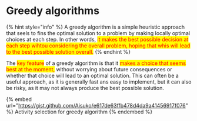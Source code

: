 # Greedy algorithms

{% hint style="info" %}
A greedy algorithm is a simple heuristic approach that seels to fins the optimal solution to a problem by making locally optimal choices at each step. In other words, <mark style="color:red;">it makes the best possible decision at each step wihtou considering the overall problem, hoping that whis will lead to the best possible solution overall.</mark>
{% endhint %}

The <mark style="color:red;">key feature</mark> of a greedy algorithm is that it <mark style="color:red;">makes a choice that seems best at the moment,</mark> without worrying about future consequences or whether that choice will lead to an optimal solution. This can often be a useful approach, as it is generally fast ans easy to implement, but it can also be risky, as it may not always produce the best possible solution.

{% embed url="https://gist.github.com/Aisuko/e617de63ffb478d4da9a41456917f076" %}
Activity selection for greedy algorithm
{% endembed %}

